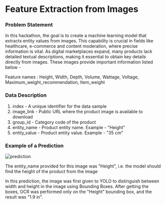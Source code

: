# Feature Extraction from Images

### Problem Statement

In this hackathon, the goal is to create a machine learning model that extracts entity values from images. This capability is crucial in fields like healthcare, e-commerce and content moderation, where precise information is vital. As digital marketplaces expand, many products lack detailed textual descriptions, making it essential to obtain key details directly from images. These images provide important information listed below - 

Feature names : Height, Width, Depth, Volume, Wattage, Voltage, Maximum_weight_recommendation, Item_weight

### Data Description
1. index - A unique identifier for the data sample
2. image_link - Public URL where the product image is available to download
3. group_id - Category code of the product
4. entity_name - Product entity name. Example - "Height"
5. entity_value - Product entity value. Example - "35 cm"

### Example of a Prediction

![prediction](https://github.com/user-attachments/assets/3fc42816-543b-43e9-8171-26bef9120b1c)

The entity_name provided for this image was "Height", i.e. the model should find the height of the product from the image

In this prediction, the image was first given to YOLO to distinguish between width and height in the image using Bounding Boxes. After getting the boxes, OCR was performed only on the "Height" bounding box, and the result was "1.9 in".
